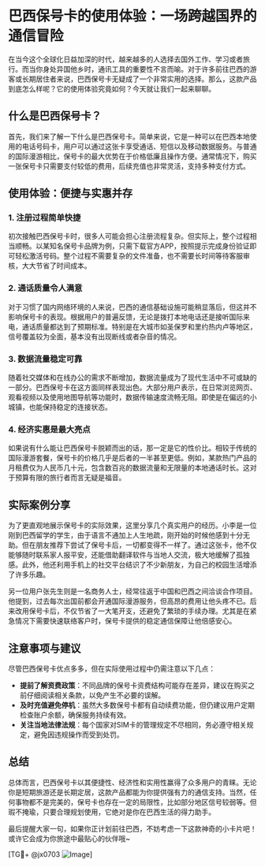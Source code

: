 # 巴西保号卡的使用体验：一场跨越国界的通信冒险

在当今这个全球化日益加深的时代，越来越多的人选择去国外工作、学习或者旅行。而当你身处异国他乡时，通讯工具的重要性不言而喻。对于许多前往巴西的游客或长期居住者来说，巴西保号卡无疑成了一个非常实用的选择。那么，这款产品到底怎么样呢？它的使用体验究竟如何？今天就让我们一起来聊聊。

## 什么是巴西保号卡？

首先，我们来了解一下什么是巴西保号卡。简单来说，它是一种可以在巴西本地使用的电话号码卡，用户可以通过这张卡享受通话、短信以及移动数据服务。与普通的国际漫游相比，保号卡的最大优势在于价格低廉且操作方便。通常情况下，购买一张保号卡只需要支付较低的费用，后续充值也非常灵活，支持多种支付方式。

## 使用体验：便捷与实惠并存

### 1. **注册过程简单快捷**
初次接触巴西保号卡时，很多人可能会担心注册流程复杂。但实际上，整个过程相当顺畅。以某知名保号卡品牌为例，只需下载官方APP，按照提示完成身份验证即可轻松激活号码。整个过程不需要复杂的文件准备，也不需要长时间等待客服审核，大大节省了时间成本。

### 2. **通话质量令人满意**
对于习惯了国内网络环境的人来说，巴西的通信基础设施可能稍显落后，但这并不影响保号卡的表现。根据用户的普遍反馈，无论是拨打本地电话还是接听国际来电，通话质量都达到了预期标准。特别是在大城市如圣保罗和里约热内卢等地区，信号覆盖较为全面，基本没有出现断线或者杂音的情况。

### 3. **数据流量稳定可靠**
随着社交媒体和在线办公的需求不断增加，数据流量成为了现代生活中不可或缺的一部分。巴西保号卡在这方面同样表现出色。大部分用户表示，在日常浏览网页、观看视频以及使用地图导航等功能时，数据传输速度流畅无阻。即使是在偏远的小城镇，也能保持稳定的连接状态。

### 4. **经济实惠是最大亮点**
如果说有什么能让巴西保号卡脱颖而出的话，那一定是它的性价比。相较于传统的国际漫游套餐，保号卡的价格几乎是后者的一半甚至更低。例如，某款热门产品的月租费仅为人民币几十元，包含数百兆的数据流量和无限量的本地通话时长。这对于预算有限的旅行者而言无疑是福音。

## 实际案例分享

为了更直观地展示保号卡的实际效果，这里分享几个真实用户的经历。小李是一位刚到巴西留学的学生，由于语言不通加上人生地疏，刚开始的时候他感到十分无助。但在朋友推荐下尝试了保号卡后，一切都变得不一样了。通过这张卡，他不仅能够随时联系家人报平安，还能借助翻译软件与当地人交流，极大地缓解了孤独感。此外，他还利用手机上的社交平台结识了不少新朋友，为自己的校园生活增添了许多乐趣。

另一位用户张先生则是一名商务人士，经常往返于中国和巴西之间洽谈合作项目。他提到，过去每次出国前都会开通国际漫游服务，但高昂的费用让他头疼不已。后来改用保号卡后，不仅节省了一大笔开支，还避免了繁琐的手续办理。尤其是在紧急情况下需要快速联络客户时，保号卡提供的稳定通信保障让他倍感安心。

## 注意事项与建议

尽管巴西保号卡优点多多，但在实际使用过程中仍需注意以下几点：

- **提前了解资费政策**：不同品牌的保号卡资费结构可能存在差异，建议在购买之前仔细阅读相关条款，以免产生不必要的误解。
- **及时充值避免停机**：虽然大多数保号卡都有自动续费功能，但仍建议用户定期检查账户余额，确保服务持续有效。
- **关注当地法律法规**：每个国家对SIM卡的管理规定不尽相同，务必遵守相关规定，避免因违规操作而受到处罚。

## 总结

总体而言，巴西保号卡以其便捷性、经济性和实用性赢得了众多用户的青睐。无论你是短期旅游还是长期定居，这款产品都能为你提供强有力的通信支持。当然，任何事物都不是完美的，保号卡也存在一定的局限性，比如部分地区信号较弱等。但瑕不掩瑜，只要合理规划使用，它绝对是你在巴西生活的得力助手。

最后提醒大家一句，如果你正计划前往巴西，不妨考虑一下这款神奇的小卡片吧！或许它会成为你旅途中最贴心的伙伴哦~

[TG💪+ @jx0703 ![Image](https://github.com/user-attachments/assets/dbca1d08-cadb-493c-b0ec-ad6f7a83f270)]